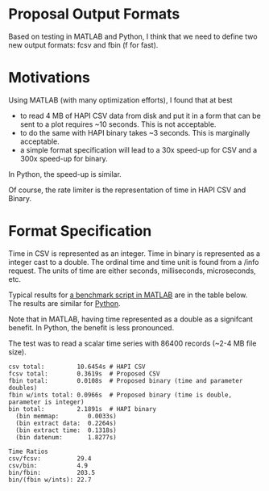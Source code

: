 # Proposal Output Formats

Based on testing in MATLAB and Python, I think that we need to define two new output formats: fcsv and fbin (f for fast).

# Motivations

Using MATLAB (with many optimization efforts), I found that at best
* to read 4 MB of HAPI CSV data from disk and put it in a form that can be sent to a plot requires ~10 seconds.  This is not acceptable.
* to do the same with HAPI binary takes ~3 seconds.  This is marginally acceptable.
* a simple format specification will lead to a 30x speed-up for CSV and a 300x speed-up for binary.

In Python, the speed-up is similar.

Of course, the rate limiter is the representation of time in HAPI CSV and Binary.

# Format Specification

Time in CSV is represented as an integer.  Time in binary is represented as a integer cast to a double. The ordinal time and time unit is found from a /info request.  The units of time are either seconds, milliseconds, microseconds, etc.

Typical results for [a benchmark script in MATLAB](https://github.com/hapi-server/matlab-client/binary_compare.m) are in the table below. The results are similar for [Python](https://github.com/hapi-server/python-client/binary_compare.md).

Note that in MATLAB, having time represented as a double as a signifcant benefit.  In Python, the benefit is less pronounced.

The test was to read a scalar time series with 86400 records (~2-4 MB file size).  
```
csv total:         10.6454s	# HAPI CSV
fcsv total:        0.3619s	# Proposed CSV
fbin total:        0.0108s	# Proposed binary (time and parameter doubles)
fbin w/ints total: 0.0966s	# Proposed binary (time is double, parameter is integer)
bin total:         2.1891s	# HAPI binary
  (bin memmap:        0.0033s)
  (bin extract data:  0.2264s)
  (bin extract time:  0.1318s)
  (bin datenum:       1.8277s)

Time Ratios
csv/fcsv:          29.4
csv/bin:           4.9
bin/fbin:          203.5
bin/(fbin w/ints): 22.7
```